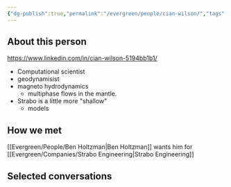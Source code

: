 ```yaml
---
{"dg-publish":true,"permalink":"/evergreen/people/cian-wilson/","tags":["people"]}
---
```


## About this person
https://www.linkedin.com/in/cian-wilson-5194bb1b1/

- Computational scientist
- geodynamisist
- magneto hydrodynamics
	- multiphase flows in the mantle.
- Strabo is a little more "shallow"
	- models


## How we met
[[Evergreen/People/Ben Holtzman\|Ben Holtzman]] wants him for [[Evergreen/Companies/Strabo Engineering\|Strabo Engineering]]

## Selected conversations
